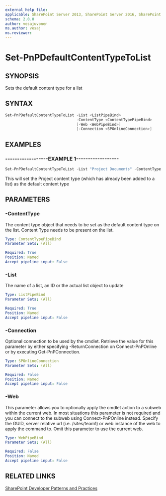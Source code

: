 ```yaml
---
external help file:
applicable: SharePoint Server 2013, SharePoint Server 2016, SharePoint Server 2019, SharePoint Online
schema: 2.0.0
author: vesajuvonen
ms.author: vesaj
ms.reviewer:
---
```

# Set-PnPDefaultContentTypeToList

## SYNOPSIS
Sets the default content type for a list

## SYNTAX 

```powershell
Set-PnPDefaultContentTypeToList -List <ListPipeBind>
                                -ContentType <ContentTypePipeBind>
                                [-Web <WebPipeBind>]
                                [-Connection <SPOnlineConnection>]
```

## EXAMPLES

### ------------------EXAMPLE 1------------------
```powershell
Set-PnPDefaultContentTypeToList -List "Project Documents" -ContentType "Project"
```

This will set the Project content type (which has already been added to a list) as the default content type

## PARAMETERS

### -ContentType
The content type object that needs to be set as the default content type on the list. Content Type needs to be present on the list.

```yaml
Type: ContentTypePipeBind
Parameter Sets: (All)

Required: True
Position: Named
Accept pipeline input: False
```

### -List
The name of a list, an ID or the actual list object to update

```yaml
Type: ListPipeBind
Parameter Sets: (All)

Required: True
Position: Named
Accept pipeline input: False
```

### -Connection
Optional connection to be used by the cmdlet. Retrieve the value for this parameter by either specifying -ReturnConnection on Connect-PnPOnline or by executing Get-PnPConnection.

```yaml
Type: SPOnlineConnection
Parameter Sets: (All)

Required: False
Position: Named
Accept pipeline input: False
```

### -Web
This parameter allows you to optionally apply the cmdlet action to a subweb within the current web. In most situations this parameter is not required and you can connect to the subweb using Connect-PnPOnline instead. Specify the GUID, server relative url (i.e. /sites/team1) or web instance of the web to apply the command to. Omit this parameter to use the current web.

```yaml
Type: WebPipeBind
Parameter Sets: (All)

Required: False
Position: Named
Accept pipeline input: False
```

## RELATED LINKS

[SharePoint Developer Patterns and Practices](https://aka.ms/sppnp)
